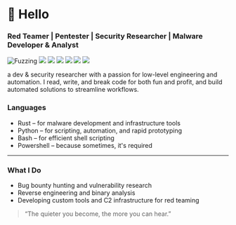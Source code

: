 # 👋 Hello

### Red Teamer | Pentester | Security Researcher | Malware Developer & Analyst

![Fuzzing](https://img.shields.io/badge/Fuzzing-AFL++-black?style=)
![](https://img.shields.io/badge/Cobalt_Strike-1E90FF)
![](https://img.shields.io/badge/Metasploit-FF6A00?style://img.shields.io/badge/Nmap-FF6600?style=for-the-badge)
![](https://img.shields.io/badge/Burp_Suite-FF6633?style)
![](https://img.shields.io/badge/Rust-FF6A00?style://img.shields.io/badge/Rust-FF6600?style=for-the-badge)
![](https://img.shields.io/badge/Python-3776AB)
![](https://img.shields.io/badge/IDA_Pro-Hex--Rays) 

a dev & security researcher with a passion for low-level engineering and automation. I read, write, and break code for both fun and profit, and build automated solutions to streamline workflows.

### Languages

- Rust – for malware development and infrastructure tools  
- Python – for scripting, automation, and rapid prototyping  
- Bash – for efficient shell scripting  
- Powershell – because sometimes, it's required

***

### What I Do

- Bug bounty hunting and vulnerability research  
- Reverse engineering and binary analysis  
- Developing custom tools and C2 infrastructure for red teaming

> “The quieter you become, the more you can hear.”
